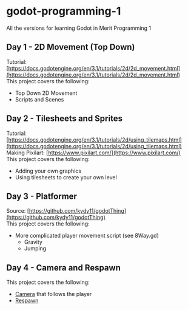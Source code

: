 # godot-programming-1
All the versions for learning Godot in Merit Programming 1

## Day 1 - 2D Movement (Top Down)
Tutorial: [https://docs.godotengine.org/en/3.1/tutorials/2d/2d_movement.html](https://docs.godotengine.org/en/3.1/tutorials/2d/2d_movement.html)<br>
This project covers the following:
* Top Down 2D Movement
* Scripts and Scenes

## Day 2 - Tilesheets and Sprites
Tutorial: [https://docs.godotengine.org/en/3.1/tutorials/2d/using_tilemaps.html](https://docs.godotengine.org/en/3.1/tutorials/2d/using_tilemaps.html)<br>
Making Pixilart: [https://www.pixilart.com/](https://www.pixilart.com/)<br>
This project covers the following:
* Adding your own graphics
* Using tilesheets to create your own level

## Day 3 - Platformer
Source: [https://github.com/kydy11/godotThing](https://github.com/kydy11/godotThing)<br>
This project covers the following:
* More complicated player movement script (see 8Way.gd)
  * Gravity
  * Jumping

## Day 4 - Camera and Respawn
This project covers the following:
* [Camera](https://godotengine.org/qa/30663/how-get-camera-follow-sprite-kinematicbody2d-platform-game) that follows the player
* [Respawn](https://godotengine.org/qa/46377/make-player-respawn-when-collidiong-with-collisionshape2d)
